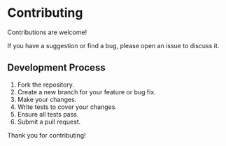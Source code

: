<!-- ID: API-015 -->
# Contributing

Contributions are welcome!

If you have a suggestion or find a bug, please open an issue to discuss it.

## Development Process

1.  Fork the repository.
2.  Create a new branch for your feature or bug fix.
3.  Make your changes.
4.  Write tests to cover your changes.
5.  Ensure all tests pass.
6.  Submit a pull request.

Thank you for contributing!
